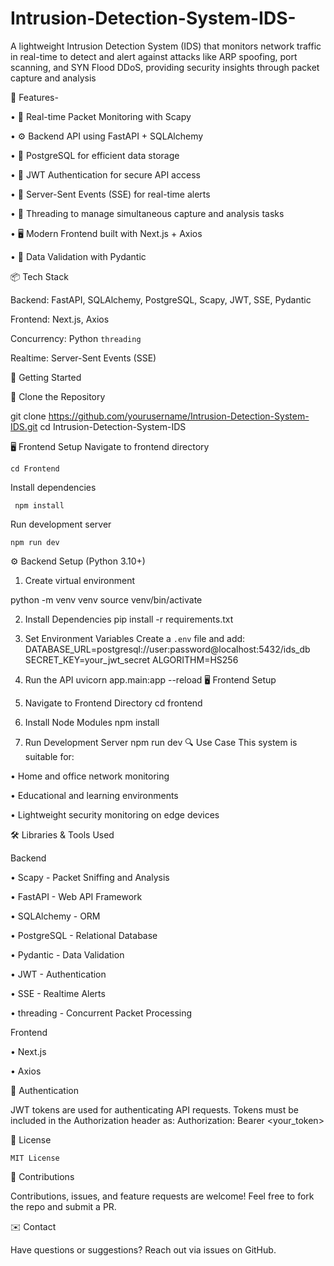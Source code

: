 
# Intrusion-Detection-System-IDS-
A lightweight Intrusion Detection System (IDS) that monitors network traffic in real-time to detect and alert against attacks like ARP spoofing, port scanning, and SYN Flood DDoS, providing security insights through packet capture and analysis

🧠 Features-

•	📡 Real-time Packet Monitoring with Scapy

•	⚙️ Backend API using FastAPI + SQLAlchemy

•	💽 PostgreSQL for efficient data storage

•	🔐 JWT Authentication for secure API access

•	🔄 Server-Sent Events (SSE) for real-time alerts

•	🧵 Threading to manage simultaneous capture and analysis tasks

•	🖥️ Modern Frontend built with Next.js + Axios

•	🧾 Data Validation with Pydantic


📦 Tech Stack

Backend: FastAPI, SQLAlchemy, PostgreSQL, Scapy, JWT, SSE, Pydantic

Frontend: Next.js, Axios

Concurrency: Python `threading`

Realtime: Server-Sent Events (SSE)

🚀 Getting Started

📁 Clone the Repository

git clone https://github.com/yourusername/Intrusion-Detection-System-IDS.git
cd Intrusion-Detection-System-IDS

🖥️ Frontend Setup
Navigate to frontend directory

    cd Frontend

Install dependencies

     npm install
     
Run development server

    npm run dev



⚙️ Backend Setup (Python 3.10+)

1. Create virtual environment

python -m venv venv
source venv/bin/activate

2. Install Dependencies
pip install -r requirements.txt
4. Set Environment Variables
Create a `.env` file and add:
DATABASE_URL=postgresql://user:password@localhost:5432/ids_db
SECRET_KEY=your_jwt_secret
ALGORITHM=HS256

5. Run the API
uvicorn app.main:app --reload
🖥️ Frontend Setup
1. Navigate to Frontend Directory
cd frontend
2. Install Node Modules
npm install
3. Run Development Server
npm run dev
🔍 Use Case
This system is suitable for:

•	Home and office network monitoring

•	Educational and learning environments

•	Lightweight security monitoring on edge devices

🛠 Libraries & Tools Used

Backend

•	Scapy - Packet Sniffing and Analysis

•	FastAPI - Web API Framework

•	SQLAlchemy - ORM

•	PostgreSQL - Relational Database

•	Pydantic - Data Validation

•	JWT - Authentication

•	SSE - Realtime Alerts

•	threading - Concurrent Packet Processing

Frontend

•	Next.js

•	Axios

🔐 Authentication

JWT tokens are used for authenticating API requests.
Tokens must be included in the Authorization header as:
Authorization: Bearer <your_token>

📄 License

    MIT License
    
🤝 Contributions

Contributions, issues, and feature requests are welcome!
Feel free to fork the repo and submit a PR.

✉️ Contact

 Have questions or suggestions?
 Reach out via issues on GitHub.

